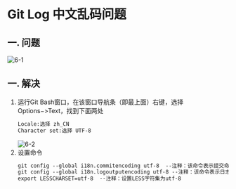 # Git Log 中文乱码问题

## 一. 问题

![6-1](https://s2.ax1x.com/2020/02/26/3Nu6Lq.th.png)

## 一. 解决

1. 运行Git Bash窗口，在该窗口导航条（即最上面）右键，选择Options−>Text，找到下面两处
    ```markdown
    Locale:选择 zh_CN 
    Character set:选择 UTF-8
    ```
    ![6-2](https://s2.ax1x.com/2020/02/26/3NK5Af.th.png)
2. 设置命令
    ```markdown
    git config --global i18n.commitencoding utf-8  --注释：该命令表示提交命令的时候使用utf-8编码集提交
    git config --global i18n.logoutputencoding utf-8 --注释：该命令表示日志输出时使用utf-8编码集显示
    export LESSCHARSET=utf-8  --注释：设置LESS字符集为utf-8
    ```




<comment/>
<ad/>